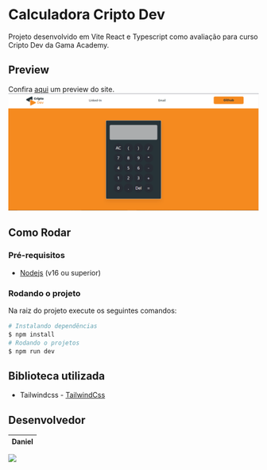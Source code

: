 # Calculadora Cripto Dev

Projeto desenvolvido em Vite React e Typescript como avaliação para curso Cripto Dev da Gama Academy.

## Preview

Confira [aqui](https://calculadora-cripto-dev.herokuapp.com/) um preview do site.
[<img src="https://github.com/danielcsar/Calculadora-CriptoDev/blob/main/src/assets/print.PNG">](https://github.com/danielcsar/Calculadora-CriptoDev/blob/main/src/assets/print.PNG)
<br>

## Como Rodar

### Pré-requisitos

- [Nodejs](https://nodejs.org/en/) (v16 ou superior)

### Rodando o projeto

Na raiz do projeto execute os seguintes comandos:

```bash
# Instalando dependências
$ npm install
# Rodando o projetos
$ npm run dev
```

## Biblioteca utilizada

- Tailwindcss - [TailwindCss](https://tailwindcss.com/)

## Desenvolvedor

Daniel         |
-------------- |
<a href="https://www.linkedin.com/in/danielcsar/"><img src="https://img.shields.io/badge/LinkedIn-0077B5?style=for-the-badge&logo=linkedin&logoColor=white" /></a>
